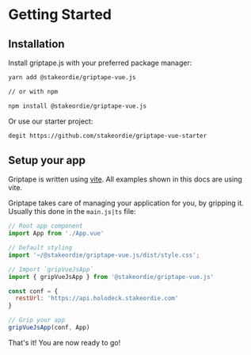 # Getting Started

## Installation

Install griptape.js with your preferred package manager:

```bash
yarn add @stakeordie/griptape-vue.js

// or with npm

npm install @stakeordie/griptape-vue.js
```

Or use our starter project:

```bash
degit https://github.com/stakeordie/griptape-vue-starter
```

## Setup your app

Griptape is written using [vite](https://vitejs.dev/). All examples shown in
this docs are using vite.

Griptape takes care of managing your application for you, by gripping it.
Usually this done in the `main.js|ts` file:

```js
// Root app component
import App from './App.vue'

// Default styling
import '~/@stakeordie/griptape-vue.js/dist/style.css';

// Import `gripVueJsApp`
import { gripVueJsApp } from '@stakeordie/griptape-vue.js'

const conf = {
  restUrl: 'https://api.holodeck.stakeordie.com'
}

// Grip your app
gripVueJsApp(conf, App)
```

That's it! You are now ready to go!

